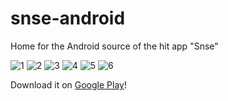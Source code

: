 # snse-android
Home for the Android source of the hit app "Snse"

![1](https://user-images.githubusercontent.com/578572/50124035-b07d0f00-0217-11e9-8c09-0c118bc4635a.png)
![2](https://user-images.githubusercontent.com/578572/50124037-b07d0f00-0217-11e9-8a71-a0353c7074ae.png)
![3](https://user-images.githubusercontent.com/578572/50124039-b115a580-0217-11e9-98bb-6841e3c1192e.png)
![4](https://user-images.githubusercontent.com/578572/50124041-b115a580-0217-11e9-9634-2863a4dad008.png)
![5](https://user-images.githubusercontent.com/578572/50124042-b115a580-0217-11e9-92f9-e1234524bbcd.png)
![6](https://user-images.githubusercontent.com/578572/50124043-b115a580-0217-11e9-81f1-14465ac5920d.png)


Download it on [Google Play](https://play.google.com/store/apps/details?id=com.blakebarrett.snse.app)!
